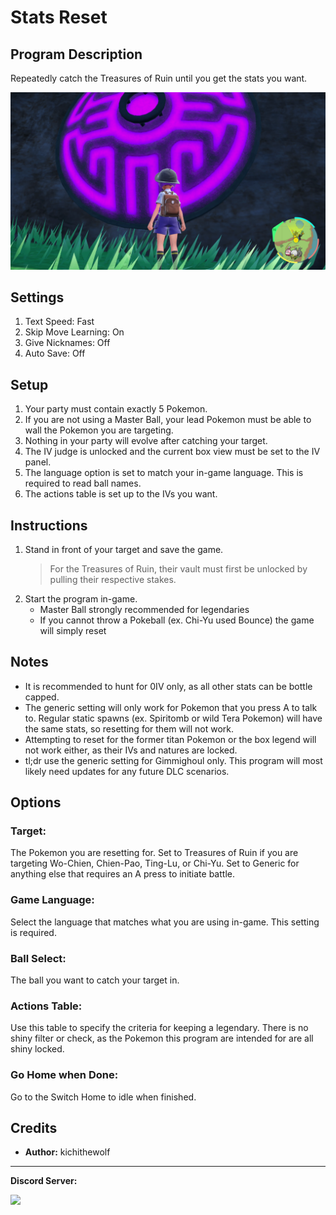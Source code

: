 # Stats Reset

## Program Description

Repeatedly catch the Treasures of Ruin until you get the stats you want.

<img src="images/StatsReset.png">

## Settings

1. Text Speed: Fast
2. Skip Move Learning: On
3. Give Nicknames: Off
4. Auto Save: Off

## Setup

1. Your party must contain exactly 5 Pokemon.
2. If you are not using a Master Ball, your lead Pokemon must be able to wall the Pokemon you are targeting.
3. Nothing in your party will evolve after catching your target.
4. The IV judge is unlocked and the current box view must be set to the IV panel.
5. The language option is set to match your in-game language. This is required to read ball names.
6. The actions table is set up to the IVs you want.

## Instructions

1. Stand in front of your target and save the game.
	> For the Treasures of Ruin, their vault must first be unlocked by pulling their respective stakes.
2. Start the program in-game.
	- Master Ball strongly recommended for legendaries
	- If you cannot throw a Pokeball (ex. Chi-Yu used Bounce) the game will simply reset

## Notes
- It is recommended to hunt for 0IV only, as all other stats can be bottle capped.
- The generic setting will only work for Pokemon that you press A to talk to. Regular static spawns (ex. Spiritomb or wild Tera Pokemon) will have the same stats, so resetting for them will not work.
- Attempting to reset for the former titan Pokemon or the box legend will not work either, as their IVs and natures are locked.
- tl;dr use the generic setting for Gimmighoul only. This program will most likely need updates for any future DLC scenarios.

## Options

### Target:

The Pokemon you are resetting for. Set to Treasures of Ruin if you are targeting Wo-Chien, Chien-Pao, Ting-Lu, or Chi-Yu. Set to Generic for anything else that requires an A press to initiate battle.

### Game Language:

Select the language that matches what you are using in-game. This setting is required.

### Ball Select:

The ball you want to catch your target in.

### Actions Table:
Use this table to specify the criteria for keeping a legendary. There is no shiny filter or check, as the Pokemon this program are intended for are all shiny locked.

### Go Home when Done:

Go to the Switch Home to idle when finished.

## Credits

- **Author:** kichithewolf


<hr>

**Discord Server:** 

[<img src="https://canary.discordapp.com/api/guilds/695809740428673034/widget.png?style=banner2">](https://discord.gg/cQ4gWxN)

